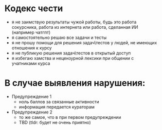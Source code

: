 # Кодекс чести

- я не заимствую результаты чужой работы, будь это работа сокурсника, работа из интернета или работа, сделанная ИИ (например чатгпт)
- я самостоятельно решаю все задачи и тесты
- я не прошу помощи для решения задач\тестов у людей, не имеющих отношения к курсу
- я не публикую решения задач\тестов в открытый доступ
- я избегаю хамства и нецензурной лексики при общении с учатниками курса

# В случае выявления нарушения:
 - Предупреждение 1
   - ноль баллов за связанные активности
   - информация передается кураторам
 - Предупреждение 2
   - то же самое, что в при первом предупреждении
   - TBD (tldr: будет не очень приятно)
